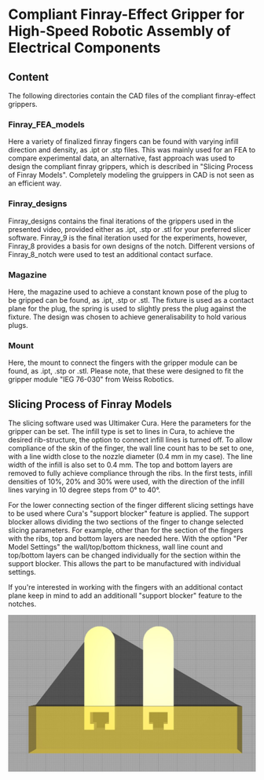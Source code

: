 # Compliant Finray-Effect Gripper for High-Speed Robotic Assembly of Electrical Components

## Content  
The following directories contain the CAD files of the compliant finray-effect grippers. 

### Finray_FEA_models

Here a variety of finalized finray fingers can be found with varying infill direction and density, as .ipt or .stp files. This was mainly used for an FEA to compare experimental data, an alternative, fast approach was used to design the compliant finray grippers, which is described in "Slicing Process of Finray Models". Completely modeling the gruippers in CAD is not seen as an efficient way. 

### Finray_designs

Finray_designs contains the final iterations of the grippers used in the presented video, provided either as .ipt, .stp or .stl for your preferred slicer software. Finray_9 is the final iteration used for the experiments, however, Finray_8 provides a basis for own designs of the notch. Different versions of Finray_8_notch were used to test an additional contact surface. 

### Magazine

Here, the magazine used to achieve a constant known pose of the plug to be gripped can be found, as .ipt, .stp or .stl. The fixture is used as a contact plane for the plug, the spring is used to slightly press the plug against the fixture. The design was chosen to achieve generalisability to hold various plugs. 


### Mount

Here, the mount to connect the fingers with the gripper module can be found, as .ipt, .stp or .stl. Please note, that these were designed to fit the gripper module "IEG 76-030" from Weiss Robotics. 

## Slicing Process of Finray Models

The slicing software used was Ultimaker Cura. Here the parameters for the gripper can be set. The infill type is set to lines in Cura, to achieve the desired rib-structure, the option to connect infill lines is turned off. To allow compliance of the skin of the finger, the wall line count has to be set to one, with a line width close to the nozzle diameter (0.4 mm in my case). The line width of the infill is also set to 0.4 mm. The top and bottom layers are removed to fully achieve compliance through the ribs. In the first tests, infill densities of 10%, 20% and 30% were used, with the direction of the infill lines varying in 10 degree steps from 0° to 40°.

For the lower connecting section of the finger different slicing settings have to be used where Cura's "support blocker" feature is applied.
The support blocker allows dividing the two sections of the finger to change selected slicing parameters. For example, other than for the section of the fingers with the ribs, top and bottom layers are needed here. With the option "Per Model Settings" the wall/top/bottom thickness, wall line count and top/bottom layers can be changed individually for the section within the support blocker. This allows the part to be manufactured with individual settings.

If you're interested in working with the fingers with an additional contact plane keep in mind to add an additionall "support blocker" feature to the notches.

![alt text](finray_support_blocker.jpg)




